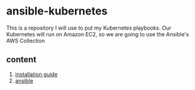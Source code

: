 # ansible-kubernetes
This is a repository I will use to put my Kubernetes playbooks.
Our Kubernetes will run on Amazon EC2, so we are going to use the Ansible's AWS Collection

## content

1. [installation guide](./docs/install.md)
2. [ansible](./docs/ansible.md)

